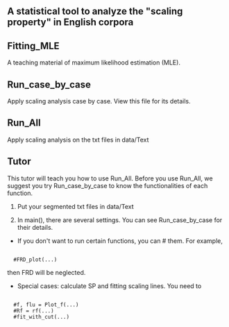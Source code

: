 A statistical tool to analyze the "scaling property" in English corpora
---------
## Fitting_MLE
A teaching material of maximum likelihood estimation (MLE).

## Run_case_by_case
Apply scaling analysis case by case. View this file for its details.

## Run_All
Apply scaling analysis on the txt files in data/Text

Tutor
------
This tutor will teach you how to use Run_All. Before you use Run_All, we suggest you try Run_case_by_case to know the functionalities of each function.

1. Put your segmented txt files in data/Text

2. In main(), there are several settings. You can see Run_case_by_case for their details.
* If you don't want to run certain functions, you can # them. For example, 
<code>
  #FRD_plot(...)
</code>

then FRD will be neglected.
  
* Special cases: calculate SP and fitting scaling lines. You need to 
<pre><code>
  #f, flu = Plot_f(...)
  #Rf = rf(...)
  #fit_with_cut(...)
</code></pre>

